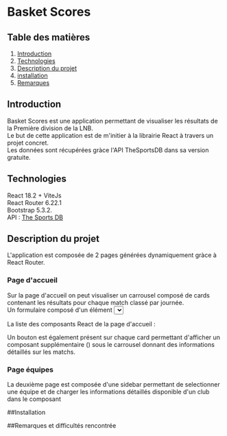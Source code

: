 # Basket Scores

## Table des matières 

1. [Introduction](#Introduction)
2. [Technologies](#Technologies)
3. [Description du projet](#Description)
5. [installation](#Installation)
6. [Remarques](#Remarques)

## Introduction

Basket Scores est une application permettant de visualiser les résultats de la Première division de la LNB.  
Le but de cette application est de m'initier à la librairie React à travers un projet concret.  
Les données sont récupérées gràce l'API TheSportsDB dans sa version gratuite.  

## Technologies 

React 18.2 + ViteJs  
React Router 6.22.1  
Bootstrap 5.3.2.  
API : [The Sports DB](https://www.thesportsdb.com/)  

## Description du projet

L'application est composée de 2 pages générées dynamiquement gràce à React Router.

### Page d'accueil

Sur la page d'accueil on peut visualiser un carrousel composé de cards contenant les résultats pour chaque match classé par journée.                                    
Un formulaire composé d'un élément <select> permet à l'utilisateur de sélectionner une journée à afficher. Au clique, la liste des cards est actualisé.                  



La liste des composants React de la page d'accueil :                              



Un bouton est également présent sur chaque card permettant d'afficher un composant supplémentaire (<EventDetails />) sous le carrousel donnant des informations détaillés sur les matchs.


### Page équipes

La deuxième page est composée d'une sidebar permettant de selectionner une équipe et de charger les informations détaillés disponible d'un club dans le composant <Teamdetails />  



##Installation

##Remarques et difficultés rencontrée


